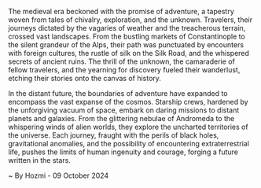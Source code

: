 
The medieval era beckoned with the promise of adventure, a tapestry woven from tales of chivalry, exploration, and the unknown. Travelers, their journeys dictated by the vagaries of weather and the treacherous terrain, crossed vast landscapes. From the bustling markets of Constantinople to the silent grandeur of the Alps, their path was punctuated by encounters with foreign cultures, the rustle of silk on the Silk Road, and the whispered secrets of ancient ruins. The thrill of the unknown, the camaraderie of fellow travelers, and the yearning for discovery fueled their wanderlust, etching their stories onto the canvas of history.

In the distant future, the boundaries of adventure have expanded to encompass the vast expanse of the cosmos. Starship crews, hardened by the unforgiving vacuum of space, embark on daring missions to distant planets and galaxies. From the glittering nebulae of Andromeda to the whispering winds of alien worlds, they explore the uncharted territories of the universe. Each journey, fraught with the perils of black holes, gravitational anomalies, and the possibility of encountering extraterrestrial life, pushes the limits of human ingenuity and courage, forging a future written in the stars. 

~ By Hozmi - 09 October 2024
